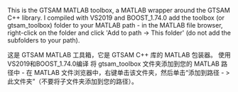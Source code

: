This is the GTSAM MATLAB toolbox, a MATLAB wrapper around the GTSAM C++ library.
I compiled with VS2019 and BOOST_1.74.0
add the toolbox (or gtsam_toolbox) folder to your MATLAB path - in the MATLAB file browser, right-click on the folder and click 'Add to path -> This folder' (do not add the subfolders to your path).




这是 GTSAM MATLAB 工具箱，它是 GTSAM C++ 库的 MATLAB 包装器。
使用VS2019和BOOST_1.74.0编译
将 gtsam_toolbox 文件夹添加到您的 MATLAB 路径中 - 在 MATLAB 文件浏览器中，右键单击该文件夹，然后单击“添加到路径 - >此文件夹”（不要将子文件夹添加到您的路径）。
